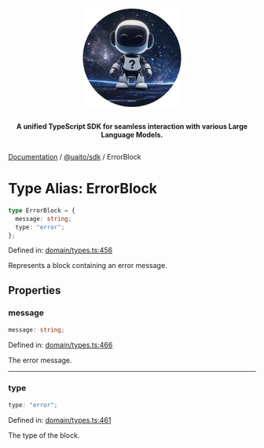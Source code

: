 <div style="display:flex; flex-direction:column; align-items:center;">
<p align="center">
  <img src="../UAITO.png" alt="UAITO Logo" width="200"/>
</p>

<p align="center">
  <strong>A unified TypeScript SDK for seamless interaction with various Large Language Models.</strong>
</p>
</div>

[Documentation](README.md) / [@uaito/sdk](@uaito.sdk.md) / ErrorBlock

# Type Alias: ErrorBlock

```ts
type ErrorBlock = {
  message: string;
  type: "error";
};
```

Defined in: [domain/types.ts:456](https://github.com/elribonazo/uaito/blob/9afc2f28c155a623225c2a9de805955e51d5a602/packages/sdk/src/domain/types.ts#L456)

Represents a block containing an error message.

## Properties

### message

```ts
message: string;
```

Defined in: [domain/types.ts:466](https://github.com/elribonazo/uaito/blob/9afc2f28c155a623225c2a9de805955e51d5a602/packages/sdk/src/domain/types.ts#L466)

The error message.

***

### type

```ts
type: "error";
```

Defined in: [domain/types.ts:461](https://github.com/elribonazo/uaito/blob/9afc2f28c155a623225c2a9de805955e51d5a602/packages/sdk/src/domain/types.ts#L461)

The type of the block.
